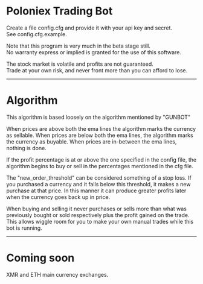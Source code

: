 # Poloniex Trading Bot

Create a file config.cfg and provide it with your api key and secret.  
See config.cfg.example.  

Note that this program is very much in the beta stage still.  
No warranty express or implied is granted for the use of this software.  

The stock market is volatile and profits are not guaranteed.  
Trade at your own risk, and never front more than you can afford to lose.  


***
# Algorithm

This algorithm is based loosely on the algorithm mentioned by "GUNBOT"  

When prices are above both the ema lines the algorithm marks the currency as sellable.
When prices are below both the ema lines, the algorithm marks the currency as buyable.
When prices are in-between the ema lines, nothing is done.

If the profit percentage is at or above the one specified in the config file, the algorithm begins to buy or sell in the percentages mentioned in the cfg file.

The "new_order_threshold" can be considered something of a stop loss. If you purchased a currency and it falls below this threshold, it makes a new purchase at that price. In this manner it can produce greater profits later when the currency goes back up in price.

When buying and selling it never purchases or sells more than what was previously bought or sold respectively plus the profit gained on the trade.
This allows wiggle room for you to make your own manual trades while this bot is running.

***

# Coming soon

XMR and ETH main currency exchanges.
